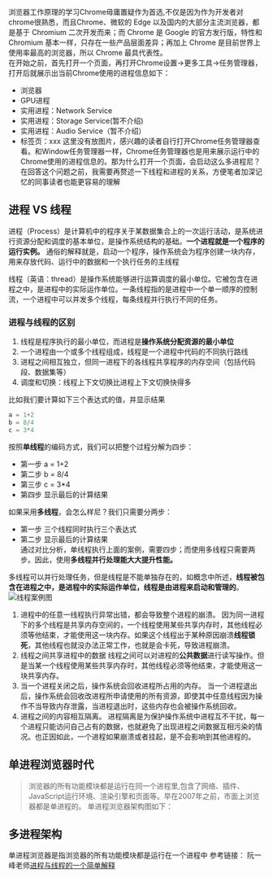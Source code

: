 浏览器工作原理的学习Chrome毋庸置疑作为首选,不仅是因为作为开发者对chrome很熟悉，而且Chrome、微软的 Edge 以及国内的大部分主流浏览器，都是基于 Chromium 二次开发而来；而 Chrome 是 Google 的官方发行版，特性和 Chromium 基本一样，只存在一些产品层面差异；再加上 Chrome 是目前世界上使用率最高的浏览器，所以 Chrome 最具代表性。  
在开始之前，首先打开一个页面，再打开Chrome设置->更多工具->任务管理器，打开后就展示出当前Chrome使用的进程信息如下：  
* 浏览器  
* GPU进程  
* 实用进程：Network Service
* 实用进程：Storage Service(暂不介绍)
* 实用进程：Audio Service（暂不介绍）
* 标签页：xxx
这里没有放图片，感兴趣的读者自行打开Chrome任务管理器查看。和Window任务管理器一样，Chrome任务管理器也是用来展示运行中的Chrome使用的进程信息的。那为什么打开一个页面，会启动这么多进程尼？  
在回答这个问题之前，我需要再赘述一下线程和进程的关系，方便笔者加深记忆的同事读者也能更容易的理解
## 进程 VS 线程 

进程（Process）是计算机中的程序关于某数据集合上的一次运行活动，是系统进行资源分配和调度的基本单位，是操作系统结构的基础。**一个进程就是一个程序的运行实例。**
通俗的解释就是，启动一个程序，操作系统会为程序创建一块内存，用来存放代码、运行中的数据和一个执行任务的主线程

线程（英语：thread）是操作系统能够进行运算调度的最小单位。它被包含在进程之中，是进程中的实际运作单位。一条线程指的是进程中一个单一顺序的控制流，一个进程中可以并发多个线程，每条线程并行执行不同的任务。
### 进程与线程的区别
1. 线程是程序执行的最小单位，而进程是**操作系统分配资源的最小单位**
2. 一个进程由一个或多个线程组成，线程是一个进程中代码的不同执行路线
3. 进程之间相互独立，但同一进程下的各线程共享程序的内存空间（包括代码段、数据集等）
4. 调度和切换：线程上下文切换比进程上下文切换快得多

比如我们要计算如下三个表达式的值，并显示结果
```js
a = 1+2
b = 8/4
c = 3*4
``` 
按照**单线程**的编码方式，我们可以把整个过程分解为四步：  
* 第一步  a = 1+2
* 第二步  b = 8/4
* 第三步  c = 3*4  
* 第四步 显示最后的计算结果  

如果采用**多线程**，会怎么样尼？我们只需要分两步：
* 第一步 三个线程同时执行三个表达式
* 第二步 显示最后的计算结果  
通过对比分析，单线程执行上面的案例，需要四步；而使用多线程只需要两步。因此，使用**多线程并行处理能大大提升性能。**

多线程可以并行处理任务，但是线程是不能单独存在的，如概念中所述，**线程被包含在进程之中，是进程中的实际运作单位，线程是由进程来启动和管理的**。
![线程案例图](https://github.com/doubone/javascript/blob/master/docs/images/%E7%BA%BF%E7%A8%8B%E8%BF%90%E8%A1%8C%E5%9B%BE.png "图片title展示")

1. 进程中的任意一线程执行异常出错，都会导致整个进程的崩溃。
因为同一进程下的多个线程是共享内存空间的，一个线程使用某些共享内存时，其他线程必须等他结束，才能使用这一块内存。如果这个线程出于某种原因崩溃**线程锁死**，其他线程也就没办法正常工作，也就是会卡死，导致进程崩溃。
2. 线程之间共享进程中的数据
线程之间可以对进程的**公共数据**进行读写操作。但是当某一个线程使用某些共享内存时，其他线程必须等他结束，才能使用这一块共享内存。
3. 当一个进程关闭之后，操作系统会回收进程所占用的内存。
当一个进程退出后，操作系统会回收改进程所申请使用的所有资源，即使其中任意线程因为操作不当导致内存泄露，当进程退出时，这些内存也会被操作系统回收。
4. 进程之间的内容相互隔离。
进程隔离是为保护操作系统中进程互不干扰，每一个进程只能访问自己占有的数据，也就避免了出现进程之间数据互相污染的情况。也正因如此，一个进程如果崩溃或者挂起，是不会影响到其他进程的。
## 单进程浏览器时代
>浏览器的所有功能模块都是运行在同一个进程里,包含了网络、插件、JavaScript运行环境、渲染引擎和页面等。早在2007年之前，市面上浏览器都是单进程的。
单进程浏览器架构图如下：


## 多进程架构
单进程浏览器是指浏览器的所有功能模块都是运行在一个进程中
参考链接：
阮一峰老师[进程与线程的一个简单解释](http://www.ruanyifeng.com/blog/2013/04/processes_and_threads.html?utm_source=feedly)